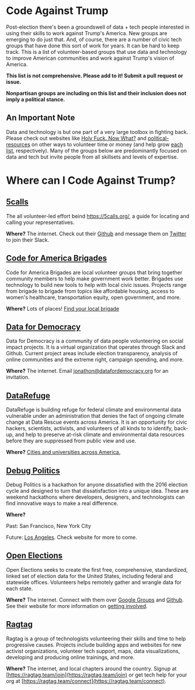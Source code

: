 # Code Against Trump

Post-election there's been a groundswell of data + tech people interested in using their skills to work against Trump's America. New groups are emerging to do just that. And, of course, there are a number of civic tech groups that have done this sort of work for years. It can be hard to keep track. This is a list of volunteer-based groups that use data and technology to improve American communities and work against Trump's vision of America. 

**This list is not comprehensive. Please add to it! Submit a pull request or issue.**

**Nonpartisan groups are including on this list and their inclusion does not imply a political stance.** 

## An Important Note
Data and technology is but one part of a very large toolbox in fighting back. Please check out websites like [Holy Fuck. Now What?](http://www.holyfucktheelection.com/) and [political-resources](https://valeriecodes.github.io/political-resources/) on other ways to volunteer time or money (and help grow [each](https://github.com/csb324/holyfucktheelectionistomorrow) [list](https://github.com/valeriecodes/political-resources), respectively). Many of the groups below are predominantly focused on data and tech but invite people from all skillsets and levels of expertise.

# Where can I Code Against Trump?

## [5calls](https://github.com/5calls/5calls)
The all volunteer-led effort beind https://5calls.org/, a guide for locating and calling your representatives.  

**Where?** The internet. Check out their [Github](https://github.com/5calls/5calls) and message them on [Twitter](https://twitter.com/make5calls) to join their Slack.  


## [Code for America Brigades](http://brigade.codeforamerica.org/brigade/)
Code for America Brigades are local volunteer groups that bring together community members to help make government work better. Brigades use technology to build new tools to help with local civic issues. Projects range from brigade to brigade from topics like affordable housing, access to women's healthcare, transportation equity, open government, and more. 

**Where?** Lots of places! [Find your local brigade](http://brigade.codeforamerica.org/brigade/)


## [Data for Democracy](https://medium.com/data-for-democracy)
Data for Democracy is a community of data people volunteering on social impact projects. It is a virtual organization that operates through Slack and Github. Current project areas include election transparency, analysis of online communities and the extreme right, campaign spending, and more. 

**Where?** The internet. Email jonathon@datafordemocracy.org for an invitation.


## [DataRefuge](http://www.ppehlab.org/datarefuge)
DataRefuge is building refuge for federal climate and environmental data vulnerable under an administration that denies the fact of ongoing climate change at Data Rescue events across America. It is an opportunity for civic hackers, scientists, activists, and volunteers of all kinds to to identify, back-up, and help to preserve at-risk climate and environmental data resources before they are suppressed from public view and use.

**Where?** [Cities and universities across America.](http://www.ppehlab.org/datarescue-events) 


## [Debug Politics](https://www.debugpolitics.com/) 
Debug Politics is a hackathon for anyone dissatisfied with the 2016 election cycle and designed to turn that dissatisfaction into a unique idea. These are weekend hackathons where developers, designers, and technologists can find innovative ways to make a real difference.

**Where?** 

Past: San Francisco, New York City 

Future: [Los Angeles](https://www.eventbrite.com/e/debug-politics-1st-la-hackathon-tickets-29491780710). Check website for more to come.


## [Open Elections](https://blog.openelections.net/)
Open Elections seeks  to create the first free, comprehensive, standardized, linked set of election data for the United States, including federal and statewide offices. Volunteers helps remotely gather and wrangle data for each state.

**Where?** The internet. Connect with them over [Google Groups](https://groups.google.com/forum/?fromgroups#!forum/openelections) and [Github](https://github.com/openelections). See their website for more information on [getting involved](https://blog.openelections.net/get-involved/).


## [Ragtag](https://ragtag.team)
Ragtag is a group of technologists volunteering their skills and time to help progressive causes. Projects include building apps and websites for new activist organizations, volunteer tech support, maps, data visualizations, developing and producing online trainings, and more.

**Where?** The internet, and local chapters around the country. Signup at [https://ragtag.team/join](https://ragtag.team/join) or get tech help for your org at [https://ragtag.team/connect](https://ragtag.team/connect).
